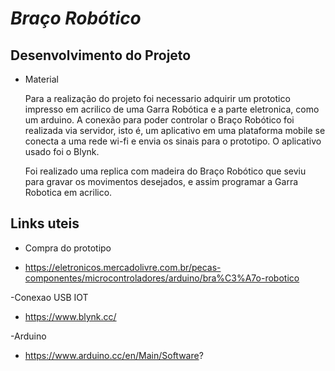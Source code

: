 # *Braço Robótico*

## Desenvolvimento do Projeto
* Material 

    Para a realização do projeto foi necessario adquirir um prototico impresso em acrilico de uma Garra Robótica e a parte eletronica, como um arduino. A conexão para poder controlar o Braço Robótico foi realizada via servidor, isto é, um aplicativo em uma plataforma mobile se conecta a uma rede wi-fi e envia os sinais para o prototipo. O aplicativo usado foi o Blynk. 
    
    Foi realizado uma replica com madeira do Braço Robótico que seviu para gravar os movimentos desejados, e assim programar a Garra Robotica em acrilico. 
    
    

## Links uteis 
- Compra do prototipo 

* https://eletronicos.mercadolivre.com.br/pecas-componentes/microcontroladores/arduino/bra%C3%A7o-robotico

-Conexao USB IOT
* https://www.blynk.cc/

-Arduino 
* https://www.arduino.cc/en/Main/Software?
